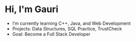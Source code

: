 # Hi, I'm Gauri  
-  I’m currently learning C++, Java, and Web Development  
-  Projects: Data Structures, SQL Practice, TrustCheck  
-  Goal: Become a Full Stack Developer  
